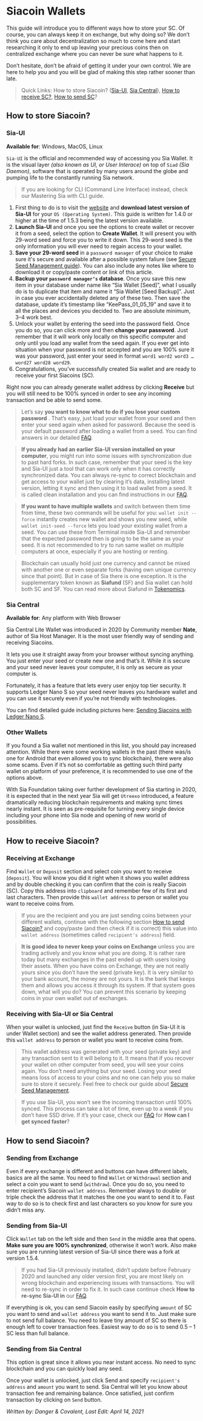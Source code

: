 # Siacoin Wallets
This guide will introduce you to different ways how to store your SC. Of course, you can always keep it on exchange, but why doing so? We don’t think you care about decentralization so much to come here and start researching it only to end up leaving your precious coins then on centralized exchange where you can never be sure what happens to it.

Don’t hesitate, don’t be afraid of getting it under your own control. We are here to help you and you will be glad of making this step rather sooner than late.

>Quick Links: How to store Siacoin? ([Sia-UI](), [Sia Central]()), [How to receive SC?](), [How to send SC]()?

## How to store Siacoin?
### Sia-UI
**Available for**: Windows, MacOS, Linux

`Sia-UI` is the official and recommended way of accessing you Sia Wallet. It is the visual layer *(also known as UI, or User Interace)* on top of `Siad` *(Sia Daemon)*, software that is operated by many users around the globe and pumping life to the constantly running Sia network.

>If you are looking for CLI (Command Line Interface) instead, check our Mastering Sia with CLI guide.

1. First thing to do is to visit the [website](https://sia.tech) and **download latest version of Sia-UI** for your `OS (Operating System)`. This guide is written for 1.4.0 or higher at the time of 1.5.3 being the latest version available.
2. **Launch Sia-UI** and once you see the options to create wallet or recover it from a seed, select the option to **Create Wallet**. It will present you with 29-word seed and force you to write it down. This 29-word seed is the only information you will ever need to regain access to your wallet.
3. **Save your 29-word seed** in a `password manager` of your choice to make sure it's secure and available after a possible system faliure (see [Secure Seed Management guide](/sia/seed-management.html)). You can also include any notes like where to download it or copy/paste content or link of this article.
4. **Backup your `password manager‘s` database**. Once you save this new item in your database under name like “Sia Wallet [Seed]”, what I usually do is to duplicate that item and name it “Sia Wallet [Seed Backup]”. Just in case you ever accidentally deleted any of these two. Then save the database, update it’s timestamp like “KeePass_01_05_19” and save it to all the places and devices you decided to. Two are absolute minimum, 3–4 work best.
5. Unlock your wallet by entering the seed into the password field. Once you do so, you can click more and then **change your password**. Just remember that it will work only locally on this specific computer and only until you load any wallet from the seed again. If you ever get into situation when your password is not accepted and you are 100% sure it was your password, just enter your seed in format `word1 word2 word3 … word27 word28 word29`.
6. Congratulations, you’ve successfully created Sia wallet and are ready to receive your first Siacoins (SC).

Right now you can already generate wallet address by clicking **Receive** but you will still need to be 100% synced in order to see any incoming transaction and be able to send some.

>Let’s say **you want to know what to do if you lose your custom password** . That’s easy, just load your wallet from your seed and then enter your seed again when asked for password. Because the seed is your default password after loading a wallet from a seed. You can find answers in our detailed [FAQ](/help/faq.html).

>**If you already had an earlier Sia-UI version installed on your computer**, you might run into some issues with synchronization due to past hard forks. In such case, remember that your seed is the key and Sia-UI just a tool that can work only when it has correctly synchronized data. You can always re-sync to correct blockchain and get access to your wallet just by clearing it’s data, installing latest version, letting it sync and then using it to load wallet from a seed. It is called clean installation and you can find instructions in our [FAQ](/help/faq.html).

>**If you want to have multiple wallets** and switch between them time from time, these two commands will be useful for you: `wallet init --force` instantly creates new wallet and shows you new seed, while `wallet init-seed --force` lets you load your existing wallet from a seed. You can use these from Terminal inside Sia-UI and remember that the expected password then is going to be the same as your seed. It is not recommended to try to run same wallet on multiple computers at once, especially if you are hosting or renting.

>Blockchain can usually hold just one currency and cannot be mixed with another one or even separate forks (having own unique currency since that point). But in case of Sia there is one exception. It is the supplementary token known as **Siafund** (SF) and Sia wallet can hold both SC and SF. You can read more about Siafund in [Tokenomics](/sia/tokenomics.html).

### Sia Central
**Available for**: Any platform with Web Browser

Sia Central Lite Wallet was introduced in 2020 by Community member **Nate**, author of Sia Host Manager. It is the most user friendly way of sending and receiving Siacoins.

It lets you use it straight away from your browser without syncing anything. You just enter your seed or create new one and that’s it. While it is secure and your seed never leaves your computer, it is only as secure as your computer is.

Fortunately, it has a feature that lets every user enjoy top tier security. It supports Ledger Nano S so your seed never leaves you hardware wallet and you can use it securely even if you’re not friendly with technologies.

You can find detailed guide including pictures here: [Sending Siacoins with Ledger Nano S](https://medium.com/sia-central-blog/sending-siacoins-with-the-ledger-nano-s-ea6d87711a3e).

### Other Wallets
If you found a Sia wallet not mentioned in this list, you should pay increased attention. While there were some working wallets in the past (there was/is one for Android that even allowed you to sync blockchain), there were also some scams. Even if it’s not so comfortable as getting such third party wallet on platform of your preference, it is recommended to use one of the options above.

With Sia Foundation taking over further development of Sia starting in 2020, it is expected that in the next year Sia will get `Utreexo` introduced, a feature dramatically reducing blockchain requirements and making sync times nearly instant. It is seen as pre-requisite for turning every single device including your phone into Sia node and opening of new world of possibilities.

## How to receive Siacoin?
### Receiving at Exchange
Find `Wallet` or `Deposit` section and select coin you want to receive (`deposit`). You will know you did it right when it shows you wallet address and by double checking it you can confirm that the coin is really Siacoin (SC). Copy this address into `clipboard` and remember few of its first and last characters. Then provide this `wallet address` to person or wallet you want to receive coins from.

>If you are the recipient and you are just sending coins between your different wallets, continue with the following section [How to send Siacoin?]() and copy/paste (and then check if it is correct) this value into `wallet address` (sometimes called `recipient's address`) field.

>**It is good idea to never keep your coins on Exchange** unless you are trading actively and you know what you are doing. It is rather rare today but many exchanges in the past ended up with users losing their assets. When you have coins on Exchange, they are not really yours since you don’t have the seed (private key). It is very similar to your bank account, the money are not yours. It is the bank that keeps them and allows you access it through its system. If that system goes down, what will you do? You can prevent this scenario by keeping coins in your own wallet out of exchanges.

### Receiving with Sia-UI or Sia Central
When your wallet is unlocked, just find the `Receive` button (in Sia-UI it is under Wallet section) and see the wallet address generated. Then provide this `wallet address` to person or wallet you want to receive coins from.

>This wallet address was generated with your seed (private key) and any transaction sent to it will belong to it. It means that if you recover your wallet on other computer from seed, you will see your coins again. You don’t need anything but your seed. Losing your seed means loss of access to your coins and no one can help you so make sure to store it securely. Feel free to check our guide about [Secure Seed Management](/sia/seed-management.html).

>If you use Sia-UI, you won’t see the incoming transaction until 100% synced. This process can take a lot of time, even up to a week if you don’t have SSD drive. If it’s your case, check our [FAQ](/help/faq.html) for **How can I get synced faster**?

## How to send Siacoin?
### Sending from Exchange
Even if every exchange is different and buttons can have different labels, basics are all the same. You need to find `Wallet` or `Withdrawal` section and select a coin you want to send (`withdraw`). Once you do so, you need to enter recipient’s Siacoin `wallet address`. Remember always to double or triple check the address that it matches the one you want to send it to. Fast way to do so is to check first and last characters so you know for sure you didn’t miss any.

### Sending from Sia-UI
Click `Wallet` tab on the left side and then `Send` in the middle area that opens. **Make sure you are 100% synchronized**, otherwise it won’t work. Also make sure you are running latest version of Sia-UI since there was a fork at version 1.5.4.

>If you had Sia-UI previously installed, didn’t update before February 2020 and launched any older version first, you are most likely on wrong blockchain and experiencing issues with transactions. You will need to re-sync in order to fix it. In such case continue check **How to re-sync Sia-UI in** our [FAQ](/help/faq.html).

If everything is ok, you can send Siacoin easily by specifying `amount` of SC you want to send and `wallet address` you want to send it to. Just make sure to not send full balance. You need to leave tiny amount of SC so there is enough left to cover transaction fees. Easiest way to do so is to send 0.5 – 1 SC less than full balance.

### Sending from Sia Central
This option is great since it allows you near instant access. No need to sync blockchain and you can quickly load any seed.

Once your wallet is unlocked, just click Send and specify `recipient's address` and `amount` you want to send. Sia Central will let you know about transaction fee and remaining balance. Once satisfied, just confirm transaction by clicking on `Send` button.

*Written by: Danger & Covalent, Last Edit: April 14, 2021*
